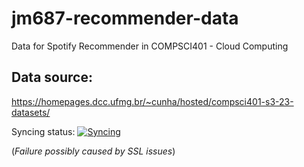 # jm687-recommender-data
Data for Spotify Recommender in COMPSCI401 - Cloud Computing


## Data source:
https://homepages.dcc.ufmg.br/~cunha/hosted/compsci401-s3-23-datasets/

Syncing status: 
[![Syncing](https://github.com/junkaiman/jm687-recommender-data/actions/workflows/watch-and-download.yaml/badge.svg)](https://github.com/junkaiman/jm687-recommender-data/actions/workflows/watch-and-download.yaml)

(*Failure possibly caused by SSL issues*)
